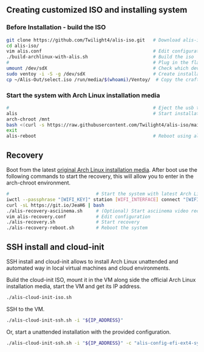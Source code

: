 ## Creating customized ISO and installing system
### Before Installation - build the ISO
```bash
git clone https://github.com/Twilight4/alis-iso.git   # Download alis-iso repo
cd alis-iso/
vim alis.conf                                         # Edit configuration (network, intel drivers if you have and swap size)
./build-archlinux-with-alis.sh                        # Build the iso
#                                                     # Plug in the flash drive
umount /dev/sdX                                       # Check which device is the flash drive with fdisk -l or lsblk and Umount the flash drive
sudo ventoy -i -S -g /dev/sdX                         # Create installation media using ventoy
cp ~/Alis-Out/select.iso /run/media/$(whoami)/Ventoy/  # Copy the crafted iso file to the installation media
```

### Start the system with Arch Linux installation media
```bash
#                                                     # Eject the usb thumb drive
alis                                                  # Start installation using alis command
arch-chroot /mnt
bash <(curl -s https://raw.githubusercontent.com/Twilight4/alis-iso/main/install-tweaks.sh)    # install my security and performance tweaks
exit
alis-reboot                                           # Reboot using alis-reboot command
```

## Recovery
Boot from the latest <a href="https://www.archlinux.org/download/">original Arch Linux installation media</a>. After boot use the following commands to start the recovery, this will allow you to enter in the arch-chroot environment.

```bash
#                                # Start the system with latest Arch Linux installation media
iwctl --passphrase "[WIFI_KEY]" station [WIFI_INTERFACE] connect "[WIFI_ESSID]"            # Connect to WIFI network. _ip link show_ to know WIFI_INTERFACE
curl -sL https://git.io/JeaH6 | bash                                                       # Download official alis repo
./alis-recovery-asciinema.sh     # (Optional) Start asciinema video recording
vim alis-recovery.conf           # Edit configuration
./alis-recovery.sh               # Start recovery
./alis-recovery-reboot.sh        # Reboot the system
```

## SSH install and cloud-init

SSH install and cloud-init allows to install Arch Linux unattended and automated way in local virtual machines and cloud environments.

Build the cloud-init ISO, mount it in the VM along side the official Arch Linux installation media, start the VM and get its IP address.

```bash
./alis-cloud-init-iso.sh
```

SSH to the VM.

```bash
./alis-cloud-init-ssh.sh -i "${IP_ADDRESS}"
```

Or, start a unattended installation with the provided configuration.

```bash
./alis-cloud-init-ssh.sh -i "${IP_ADDRESS}" -c "alis-config-efi-ext4-systemd.sh"
```
